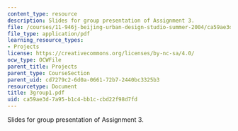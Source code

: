 ```yaml
---
content_type: resource
description: Slides for group presentation of Assignment 3.
file: /courses/11-946j-beijing-urban-design-studio-summer-2004/ca59ae3d7a95b1c4bb1ccbd22f98d7fd_3group1.pdf
file_type: application/pdf
learning_resource_types:
- Projects
license: https://creativecommons.org/licenses/by-nc-sa/4.0/
ocw_type: OCWFile
parent_title: Projects
parent_type: CourseSection
parent_uid: cd7279c2-6d0a-0661-72b7-2440bc3325b3
resourcetype: Document
title: 3group1.pdf
uid: ca59ae3d-7a95-b1c4-bb1c-cbd22f98d7fd
---
```

Slides for group presentation of Assignment 3.